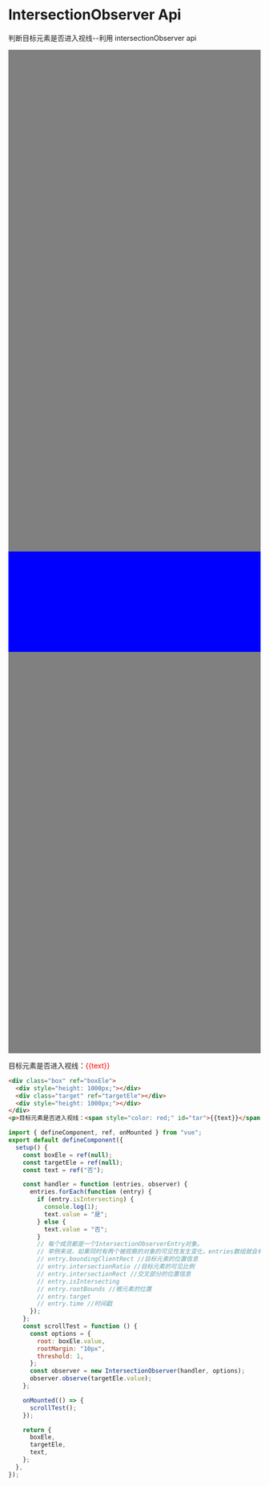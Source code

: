 # IntersectionObserver Api

判断目标元素是否进入视线--利用 intersectionObserver api

<div class="box" ref="boxEle">
    <div style="height: 1000px;"></div>
    <div class="target" ref="targetEle"></div>
    <div style="height: 1000px;"></div>
</div>
<p>目标元素是否进入视线：<span style="color: red;" id="tar">{{text}}</span></p>

```html
<div class="box" ref="boxEle">
  <div style="height: 1000px;"></div>
  <div class="target" ref="targetEle"></div>
  <div style="height: 1000px;"></div>
</div>
<p>目标元素是否进入视线：<span style="color: red;" id="tar">{{text}}</span></p>
```

```js
import { defineComponent, ref, onMounted } from "vue";
export default defineComponent({
  setup() {
    const boxEle = ref(null);
    const targetEle = ref(null);
    const text = ref("否");

    const handler = function (entries, observer) {
      entries.forEach(function (entry) {
        if (entry.isIntersecting) {
          console.log(1);
          text.value = "是";
        } else {
          text.value = "否";
        }
        // 每个成员都是一个IntersectionObserverEntry对象。
        // 举例来说，如果同时有两个被观察的对象的可见性发生变化，entries数组就会有两个成员。
        // entry.boundingClientRect //目标元素的位置信息
        // entry.intersectionRatio //目标元素的可见比例
        // entry.intersectionRect //交叉部分的位置信息
        // entry.isIntersecting
        // entry.rootBounds //根元素的位置
        // entry.target
        // entry.time //时间戳
      });
    };
    const scrollTest = function () {
      const options = {
        root: boxEle.value,
        rootMargin: "10px",
        threshold: 1,
      };
      const observer = new IntersectionObserver(handler, options);
      observer.observe(targetEle.value);
    };

    onMounted(() => {
      scrollTest();
    });

    return {
      boxEle,
      targetEle,
      text,
    };
  },
});
```

<script>
import {defineComponent, ref, onMounted} from 'vue';

export default defineComponent({
    setup(){
        const boxEle = ref(null);
        const targetEle = ref(null);
        const text = ref('否')

        const handler = function (entries, observer) {
            entries.forEach(function (entry) {
                if(entry.isIntersecting){
                    text.value = '是'
                }else{
                    text.value = '否'
                }
            // 每个成员都是一个IntersectionObserverEntry对象。
            // 举例来说，如果同时有两个被观察的对象的可见性发生变化，entries数组就会有两个成员。
            // entry.boundingClientRect //目标元素的位置信息
            // entry.intersectionRatio //目标元素的可见比例
            // entry.intersectionRect //交叉部分的位置信息
            // entry.isIntersecting
            // entry.rootBounds //根元素的位置
            // entry.target
            // entry.time //时间戳
            });
        }
        const scrollTest = function (){
            const options = {
                root: boxEle.value,
                rootMargin: '10px',
                threshold: 0,
            }
            const observer = new IntersectionObserver(handler, options)
            observer.observe(targetEle.value);
        }

        onMounted(()=>{
            scrollTest()
        })

        return {
            boxEle,
            targetEle,
            text
        }
    }
})
</script>

<style>
.box{
    height: 50vh;
    background-color: gray;
    overflow: scroll;
}
.target{
    background-color: blue;
    height: 200px;
}
</style>
